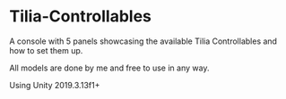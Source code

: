 # Tilia-Controllables
A console with 5 panels showcasing the available Tilia Controllables and how to set them up.

All models are done by me and free to use in any way.

Using Unity 2019.3.13f1+

